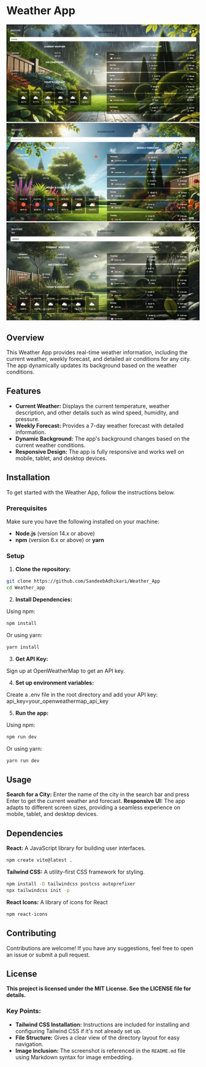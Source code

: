 # Weather App

![Rainy](public/assets/screenshots/rain.png)
![Clear Sky](public/assets/screenshots/clearSky.png)
![Cloudy](public/assets/screenshots/cloudy.png)

## Overview

This Weather App provides real-time weather information, including the current weather, weekly forecast, and detailed air conditions for any city. The app dynamically updates its background based on the weather conditions.

## Features

- **Current Weather:** Displays the current temperature, weather description, and other details such as wind speed, humidity, and pressure.
- **Weekly Forecast:** Provides a 7-day weather forecast with detailed information.
- **Dynamic Background:** The app's background changes based on the current weather conditions.
- **Responsive Design:** The app is fully responsive and works well on mobile, tablet, and desktop devices.

## Installation

To get started with the Weather App, follow the instructions below.

### Prerequisites

Make sure you have the following installed on your machine:

- **Node.js** (version 14.x or above)
- **npm** (version 6.x or above) or **yarn**

### Setup

1. **Clone the repository:**

```bash
git clone https://github.com/SandeebAdhikari/Weather_App
cd Weather_app
```

2. **Install Dependencies:**

Using npm:

```bash
npm install
```

Or using yarn:

```bash
yarn install
```

3. **Get API Key:**

Sign up at OpenWeatherMap to get an API key.

4. **Set up environment variables:**

Create a .env file in the root directory and add your API key:
api_key=your_openweathermap_api_key

5. **Run the app:**

Using npm:

```bash
npm run dev
```

Or using yarn:

```bash
yarn run dev
```

## Usage

**Search for a City:** Enter the name of the city in the search bar and press Enter to get the current weather and forecast.
**Responsive UI:** The app adapts to different screen sizes, providing a seamless experience on mobile, tablet, and desktop devices.

## Dependencies

**React:** A JavaScript library for building user interfaces.

```bash
npm create vite@latest .
```

**Tailwind CSS:** A utility-first CSS framework for styling.

```bash
npm install -D tailwindcss postcss autoprefixer
npx tailwindcss init -p
```

**React Icons:** A library of icons for React

```bash
npm react-icons
```

## Contributing

Contributions are welcome! If you have any suggestions, feel free to open an issue or submit a pull request.

## License

**This project is licensed under the MIT License. See the LICENSE file for details.**

### Key Points:

- **Tailwind CSS Installation:** Instructions are included for installing and configuring Tailwind CSS if it's not already set up.
- **File Structure:** Gives a clear view of the directory layout for easy navigation.
- **Image Inclusion:** The screenshot is referenced in the `README.md` file using Markdown syntax for image embedding.
